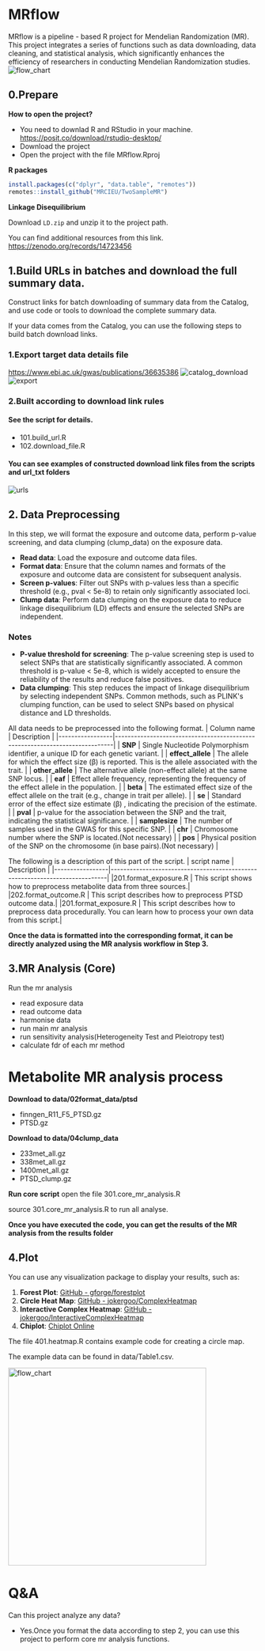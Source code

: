 # MRflow
MRflow is a pipeline - based R project for Mendelian Randomization (MR). This project integrates a series of functions such as data downloading, data cleaning, and statistical analysis, which significantly enhances the efficiency of researchers in conducting Mendelian Randomization studies.
![flow_chart](imgs/flow_chart.png)

## 0.Prepare

**How to open the project?**
- You need to downlad R and RStudio in your machine. https://posit.co/download/rstudio-desktop/
- Download the project 
- Open the project with the file MRflow.Rproj

**R packages**
```R
install.packages(c("dplyr", "data.table", "remotes"))
remotes::install_github("MRCIEU/TwoSampleMR")
```
**Linkage Disequilibrium**

Download `LD.zip` and unzip it to the project path.

You can find additional resources from this link.
https://zenodo.org/records/14723456


## 1.Build URLs in batches and download the full summary data.
Construct links for batch downloading of summary data from the Catalog, and use code or tools to download the complete summary data. 

If your data comes from the Catalog, you can use the following steps to build batch download links.

### 1.Export target data details file
https://www.ebi.ac.uk/gwas/publications/36635386
![catalog_download](imgs/catalog_download.png)
![export](imgs/export.png)
### 2.Built according to download link rules

#### See the script for details.
- 101.build_url.R 
- 102.download_file.R
#### You can see examples of constructed download link files from the scripts and url_txt folders
![urls](imgs/urls.png)


## 2. Data Preprocessing

In this step, we will format the exposure and outcome data, perform p-value screening, and data clumping (clump_data) on the exposure data.

- **Read data**: Load the exposure and outcome data files.
- **Format data**: Ensure that the column names and formats of the exposure and outcome data are consistent for subsequent analysis.
- **Screen p-values**: Filter out SNPs with p-values less than a specific threshold (e.g., pval < 5e-8) to retain only significantly associated loci.
- **Clump data**: Perform data clumping on the exposure data to reduce linkage disequilibrium (LD) effects and ensure the selected SNPs are independent.

### Notes

- **P-value threshold for screening**: The p-value screening step is used to select SNPs that are statistically significantly associated. A common threshold is p-value < 5e-8, which is widely accepted to ensure the reliability of the results and reduce false positives.
- **Data clumping**: This step reduces the impact of linkage disequilibrium by selecting independent SNPs. Common methods, such as PLINK's clumping function, can be used to select SNPs based on physical distance and LD thresholds.


All data needs to be preprocessed into the following format.
| Column name     | Description                                                                 |
|-----------------|-----------------------------------------------------------------------------|
| **SNP**         | Single Nucleotide Polymorphism identifier, a unique ID for each genetic variant. |
| **effect_allele** | The allele for which the effect size (β) is reported. This is the allele associated with the trait. |
| **other_allele** | The alternative allele (non-effect allele) at the same SNP locus.          |
| **eaf**         | Effect allele frequency, representing the frequency of the effect allele in the population. |
| **beta**        | The estimated effect size of the effect allele on the trait (e.g., change in trait per allele). |
| **se**          | Standard error of the effect size estimate (β) , indicating the precision of the estimate. |
| **pval**        | p-value for the association between the SNP and the trait, indicating the statistical significance. |
| **samplesize**  | The number of samples used in the GWAS for this specific SNP.              |
| **chr**         | Chromosome number where the SNP is located.(Not necessary)                                |
| **pos**         | Physical position of the SNP on the chromosome (in base pairs).(Not necessary)            |

The following is a description of this part of the script.
| script name     | Description                                                                 |
|-----------------|-----------------------------------------------------------------------------|
|201.format_exposure.R | This script shows how to preprocess metabolite data from three sources.|
|202.format_outcome.R | This script describes how to preprocess PTSD outcome data.|
|201.format_exposure.R | This script describes how to preprocess data procedurally. You can learn how to process your own data from this script.|


**Once the data is formatted into the corresponding format, it can be directly analyzed using the MR analysis workflow in Step 3.**


## 3.MR Analysis (Core)
Run the mr analysis
- read exposure data
- read outcome data
- harmonise data
- run main mr analysis
- run sensitivity analysis(Heterogeneity Test and Pleiotropy test)
- calculate fdr of each mr method


# Metabolite MR analysis process

**Download to data/02format_data/ptsd**
- finngen_R11_F5_PTSD.gz
- PTSD.gz

**Download to data/04clump_data**
- 233met_all.gz
- 338met_all.gz
- 1400met_all.gz
- PTSD_clump.gz

**Run core script**
 open the file 301.core_mr_analysis.R

 source 301.core_mr_analysis.R to run all analyse.

**Once you have executed the code, you can get the results of the MR analysis from the results folder**

## 4.Plot
You can use any visualization package to display your results, such as:

1. **Forest Plot**: [GitHub - gforge/forestplot](https://github.com/gforge/forestplot)
2. **Circle Heat Map**: [GitHub - jokergoo/ComplexHeatmap](https://github.com/jokergoo/ComplexHeatmap)
3. **Interactive Complex Heatmap**: [GitHub - jokergoo/InteractiveComplexHeatmap](https://github.com/jokergoo/InteractiveComplexHeatmap)
4. **Chiplot**: [Chiplot Online](https://www.chiplot.online/)


The file 401.heatmap.R contains example code for creating a circle map.

The example data can be found in data/Table1.csv.

<img src="imgs/Rplot01.jpeg" alt="flow_chart" width="400" height="400"/>


# Q&A
Can this project analyze any data?
- Yes.Once you format the data according to step 2, you can use this project to perform core mr analysis functions.
